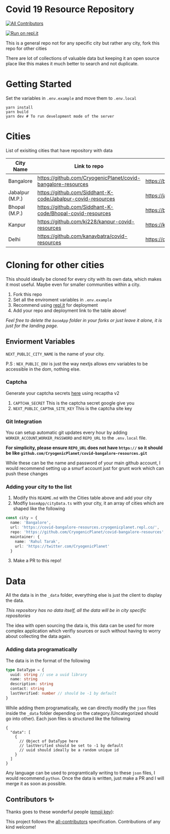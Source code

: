 # Covid 19 Resource Repository

<!-- ALL-CONTRIBUTORS-BADGE:START - Do not remove or modify this section -->

[![All Contributors](https://img.shields.io/badge/all_contributors-0-orange.svg?style=flat-square)](#contributors-)

<!-- ALL-CONTRIBUTORS-BADGE:END -->

[![Run on repl.it](https://repl.it/badge/github/CryogenicPlanet/covid-resources)](https://repl.it/github/CryogenicPlanet/covid-resources}&ref=button)

This is a general repo not for any specific city but rather any city, fork this repo for other cities

There are lot of collections of valuable data but keeping it an open source place like this makes it much better to search and not duplicate.

# Getting Started

Set the variables in `.env.example` and move them to `.env.local`

```
yarn install
yarn build
yarn dev # To run development mode of the server
```

# Cities

List of exisiting cities that have repository with data

| City Name       | Link to repo                                                 | Link to deployment                    |
| --------------- | ------------------------------------------------------------ | ------------------------------------- |
| Bangalore       | https://github.com/CryogenicPlanet/covid-bangalore-resources | https://bangalore.covidsupport.co.in/ |
| Jabalpur (M.P.) | https://github.com/Siddhant-K-code/Jabalpur-covid-resources  | https://jabalpur.covidsupport.co.in/  |
| Bhopal (M.P.)   | https://github.com/Siddhant-K-code/Bhopal-covid-resources    | https://bhopal.covidsupport.co.in/    |
| Kanpur          | https://github.com/kj228/kanpur-covid-resources              | https://kanpur.covidsupport.co.in/    |
| Delhi           | https://github.com/kanavbatra/covid-resources                | https://delhi.covidsupport.co.in/     |

# Cloning for other cities

This should ideally be cloned for every city with its own data, which makes it most useful. Maybe even for smaller communities within a city.

1. Fork this repo
2. Set all the enviroment variables in `.env.example`
3. Recommend using [repl.it](https://repl.it) for deployment
4. Add your repo and deployment link to the table above!

_Feel free to delete the `baseApp` folder in your forks or just leave it alone, it is just for the landing page._

## Enviorment Variables

`NEXT_PUBLIC_CITY_NAME` is the name of your city.

P.S : `NEX_PUBLIC_ENV` is just the way nextjs allows env variables to be accessible in the dom, nothing else.

### Captcha

Generate your captcha secrets [here](https://g.co/recaptcha/v3) using recaptha v2

1.  `CAPTCHA_SECRET` This is the captcha secret google give you
2.  `NEXT_PUBLIC_CAPTHA_SITE_KEY` This is the captcha site key

### Git Integration

You can setup automatic git updates every hour by adding `WORKER_ACCOUNT`,`WORKER_PASSWORD` and `REPO_URL` to the `.env.local` file.

**For simplicity, please ensure `REPO_URL` does not have `https://` so it should be like `github.com/CryogenicPlanet/covid-bangalore-resources.git`**

While these can be the name and password of your main github account, I would recommend setting up a smurf account just for grunt work which can push these changes

### Adding your city to the list

1. Modify this `README.md` with the Cities table above and add your city
2. Modfiy `baseApp/cityData.ts` with your city, it an array of cities which are shaped like the following

```typescript
const city = {
  name: 'Bangalore',
  url: 'https://covid-bangalore-resources.cryogenicplanet.repl.co/',
  repo: 'https://github.com/CryogenicPlanet/covid-bangalore-resources',
  maintainer: {
    name: 'Rahul Tarak',
    url: 'https://twitter.com/CryogenicPlanet'
  }

```

3. Make a PR to this repo!

# Data

All the data is in the `_data` folder, everything else is just the client to display the data.

_This repository has no data itself, all the data will be in city specific repositories_

The idea with open sourcing the data is, this data can be used for more complex application which verifiy sources or such without having to worry about collecting the data again.

### Adding data programatically

The data is in the format of the following

```typescript
type DataType = {
  uuid: string // use a uuid library
  name: string
  description: string
  contact: string
  lastVerified: number // should be -1 by default
}
```

While adding them programatically, we can directly modify the `json` files inside the `_data` folder depending on the category.(Uncategorized should go into other). Each json files is structured like the following

```
{
  "data": [
    {
      // Object of DataType here
      // lastVerified should be set to -1 by default
      // uuid should ideally be a random unique id
    }
  ]
}
```

Any language can be used to programtically writing to these `json` files, I would recommend `python`. Once the data is written, just make a PR and I will merge it as soon as possible.

## Contributors ✨

Thanks goes to these wonderful people ([emoji key](https://allcontributors.org/docs/en/emoji-key)):

<!-- ALL-CONTRIBUTORS-LIST:START - Do not remove or modify this section -->
<!-- prettier-ignore-start -->
<!-- markdownlint-disable -->
<!-- markdownlint-restore -->
<!-- prettier-ignore-end -->

<!-- ALL-CONTRIBUTORS-LIST:END -->

This project follows the [all-contributors](https://github.com/all-contributors/all-contributors) specification. Contributions of any kind welcome!
